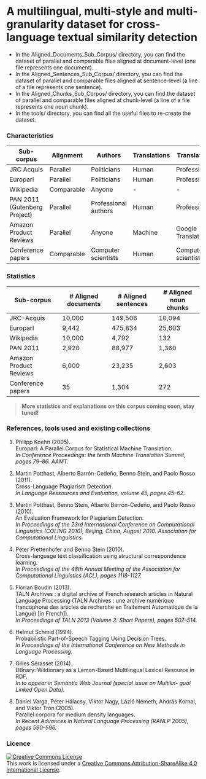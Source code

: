 # A multilingual, multi-style and multi-granularity dataset for cross-language textual similarity detection

* In the Aligned_Documents_Sub_Corpus/ directory, you can find the dataset of parallel and comparable files aligned at document-level (one file represents one document).<br/>
* In the Aligned_Sentences_Sub_Corpus/ directory, you can find the dataset of parallel and comparable files aligned at sentence-level (a line of a file represents one sentence).<br/>
* In the Aligned_Chunks_Sub_Corpus/ directory, you can find the dataset of parallel and comparable files aligned at chunk-level (a line of a file represents one noun chunk).<br/>
* In the tools/ directory, you can find all the useful files to re-create the dataset.

### Characteristics

Sub-corpus | Alignment | Authors | Translations | Translators | Alteration
--- | --- | ---| --- | ---| ---
JRC Acquis | Parallel | Politicians | Human | Professional | No
Europarl | Parallel | Politicians | Human | Professional | No
Wikipedia | Comparable | Anyone | - | - | Noise
PAN 2011 (Gutenberg Project) |  Parallel |  Professional authors | Human | Professional | Yes
Amazon Product Reviews | Parallel | Anyone | Machine | Google Translate | No
Conference papers | Comparable | Computer scientists | Human | Computer scientists | Noise

### Statistics

Sub-corpus | # Aligned documents | # Aligned sentences | # Aligned noun chunks
--- | --- | ---| ---
JRC-Acquis | 10,000 | 149,506 | 10,094 
Europarl | 9,442 | 475,834 | 25,603 
Wikipedia | 10,000 | 4,792 | 132 
PAN 2011 | 2,920 | 88,977 | 1,360 
Amazon Product Reviews | 6,000 | 23,235 | 2,603 
Conference papers | 35 | 1,304 | 272 

> <b>More statistics and explanations on this corpus coming soon, stay tuned!</b>

### References, tools used and existing collections

1.	Philipp Koehn (2005). <br/>
	Europarl: A Parallel Corpus for Statistical Machine Translation. <br/>
	<i>In Conference Proceedings: the tenth Machine Translation Summit, pages 79–86. AAMT. </i>
	
2.	Martin Potthast, Alberto Barrón-Cedeño, Benno Stein, and Paolo Rosso (2011). <br/>
	Cross-Language Plagiarism Detection.<br/>
	<i>In Language Ressources and Evaluation, volume 45, pages 45–62. </i>

3.	Martin Potthast, Benno Stein, Alberto Barrón-Cedeño, and Paolo Rosso (2010). <br/>
	An Evaluation Framework for Plagiarism Detection. <br/>
	<i>In Proceedings of the 23rd International Conference on Computational Linguistics (COLING 2010), Beijing,
China, August 2010. Association for Computational Linguistics.</i>
	
4.	Peter Prettenhofer and Benno Stein (2010). <br/>
	Cross-language text classification using structural correspondence learning. <br/>
	<i>In Proceedings of the 48th Annual Meeting of the Association for Computational Linguistics (ACL), pages 1118-1127.</i>
	
5.	Florian Boudin (2013). <br/>
	TALN Archives : a digital archive of French research articles in Natural Language Processing (TALN Archives : une archive numérique francophone des articles de recherche en Traitement Automatique de la Langue) [in French]). <br/>
	<i>In Proceedings of TALN 2013 (Volume 2: Short Papers), pages 507–514. </i>

6.	Helmut Schmid (1994). <br/>
	Probabilistic Part-of-Speech Tagging Using Decision Trees. <br/>
	<i>In Proceedings of the International Conference on New Methods in Language Processing.</i>

7.	Gilles Sérasset (2014). <br/>
	DBnary: Wiktionary as a Lemon-Based Multilingual Lexical Resource in RDF. <br/>
	<i>In to appear in Semantic Web Journal (special issue on Multilin- gual Linked Open Data).</i>

8.	Dániel Varga, Péter Hálacsy, Viktor Nagy, Lázló Németh, András Kornai, and Viktor Trón (2005). <br/>
	Parallel corpora for medium density languages. <br/>
	<i>In Recent Advances in Natural Language Processing (RANLP 2005), pages 590–596.</i>

### Licence
<a rel="license" href="http://creativecommons.org/licenses/by-sa/4.0/"><img alt="Creative Commons License" style="border-width:0" src="https://i.creativecommons.org/l/by-sa/4.0/88x31.png" /></a><br />This work is licensed under a <a rel="license" href="http://creativecommons.org/licenses/by-sa/4.0/">Creative Commons Attribution-ShareAlike 4.0 International License</a>.
